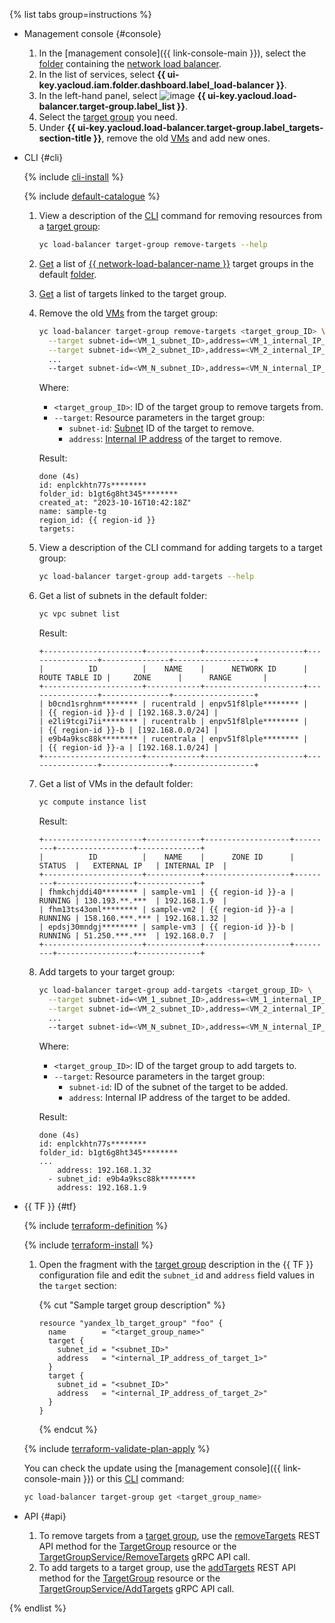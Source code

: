 {% list tabs group=instructions %}

- Management console {#console}

   1. In the [management console]({{ link-console-main }}), select the [folder](../../resource-manager/concepts/resources-hierarchy.md#folder) containing the [network load balancer](../../network-load-balancer/concepts/index.md).
   1. In the list of services, select **{{ ui-key.yacloud.iam.folder.dashboard.label_load-balancer }}**.
   1. In the left-hand panel, select ![image](../../_assets/console-icons/target.svg) **{{ ui-key.yacloud.load-balancer.target-group.label_list }}**.
   1. Select the [target group](../../network-load-balancer/concepts/target-resources.md) you need.
   1. Under **{{ ui-key.yacloud.load-balancer.target-group.label_targets-section-title }}**, remove the old [VMs](../../compute/concepts/vm.md) and add new ones.

- CLI {#cli}

   {% include [cli-install](../cli-install.md) %}

   {% include [default-catalogue](../default-catalogue.md) %}

   1. View a description of the [CLI](../../cli/) command for removing resources from a [target group](../../network-load-balancer/concepts/target-resources.md):

      ```bash
      yc load-balancer target-group remove-targets --help
      ```

   1. [Get](../../network-load-balancer/operations/target-group-list.md#list) a list of [{{ network-load-balancer-name }}](../../network-load-balancer/) target groups in the default [folder](../../resource-manager/concepts/resources-hierarchy.md#folder).
   1. [Get](../../network-load-balancer/operations/target-group-list.md#get) a list of targets linked to the target group.
   1. Remove the old [VMs](../../compute/concepts/vm.md) from the target group:

      ```bash
      yc load-balancer target-group remove-targets <target_group_ID> \
        --target subnet-id=<VM_1_subnet_ID>,address=<VM_1_internal_IP_address> \
        --target subnet-id=<VM_2_subnet_ID>,address=<VM_2_internal_IP_address> \
        ...
        --target subnet-id=<VM_N_subnet_ID>,address=<VM_N_internal_IP_address>
      ```

      Where:
      * `<target_group_ID>`: ID of the target group to remove targets from.
      * `--target`: Resource parameters in the target group:
         * `subnet-id`: [Subnet](../../vpc/concepts/network.md#subnet) ID of the target to remove.
         * `address`: [Internal IP address](../../vpc/concepts/address.md#internal-addresses) of the target to remove.

      Result:

      ```text
      done (4s)
      id: enplckhtn77s********
      folder_id: b1gt6g8ht345********
      created_at: "2023-10-16T10:42:18Z"
      name: sample-tg
      region_id: {{ region-id }}
      targets:
      ```

   1. View a description of the CLI command for adding targets to a target group:

      ```bash
      yc load-balancer target-group add-targets --help
      ```

   1. Get a list of subnets in the default folder:

      ```bash
      yc vpc subnet list
      ```

      Result:

      ```text
      +----------------------+------------+----------------------+----------------+---------------+------------------+
      |          ID          |    NAME    |      NETWORK ID      | ROUTE TABLE ID |     ZONE      |      RANGE       |
      +----------------------+------------+----------------------+----------------+---------------+------------------+
      | b0cnd1srghnm******** | rucentrald | enpv51f8lple******** |                | {{ region-id }}-d | [192.168.3.0/24] |
      | e2li9tcgi7ii******** | rucentralb | enpv51f8lple******** |                | {{ region-id }}-b | [192.168.0.0/24] |
      | e9b4a9ksc88k******** | rucentrala | enpv51f8lple******** |                | {{ region-id }}-a | [192.168.1.0/24] |
      +----------------------+------------+----------------------+----------------+---------------+------------------+
      ```

   1. Get a list of VMs in the default folder:

      ```bash
      yc compute instance list
      ```

      Result:

      ```text
      +----------------------+------------+-------------------+---------+-----------------+--------------+
      |          ID          |    NAME    |      ZONE ID      | STATUS  |   EXTERNAL IP   | INTERNAL IP  |
      +----------------------+------------+-------------------+---------+-----------------+--------------+
      | fhmkchjddi40******** | sample-vm1 | {{ region-id }}-a | RUNNING | 130.193.**.***  | 192.168.1.9  |
      | fhm13ts43oml******** | sample-vm2 | {{ region-id }}-a | RUNNING | 158.160.***.*** | 192.168.1.32 |
      | epdsj30mndgj******** | sample-vm3 | {{ region-id }}-b | RUNNING | 51.250.***.***  | 192.168.0.7  |
      +----------------------+------------+-------------------+---------+-----------------+--------------+
      ```

   1. Add targets to your target group:

      ```bash
      yc load-balancer target-group add-targets <target_group_ID> \
        --target subnet-id=<VM_1_subnet_ID>,address=<VM_1_internal_IP_address> \
        --target subnet-id=<VM_2_subnet_ID>,address=<VM_2_internal_IP_address>
        ...
        --target subnet-id=<VM_N_subnet_ID>,address=<VM_N_internal_IP_address>
      ```

      Where:
      * `<target_group_ID>`: ID of the target group to add targets to.
      * `--target`: Resource parameters in the target group:
         * `subnet-id`: ID of the subnet of the target to be added.
         * `address`: Internal IP address of the target to be added.

      Result:

      ```text
      done (4s)
      id: enplckhtn77s********
      folder_id: b1gt6g8ht345********
      ...
          address: 192.168.1.32
        - subnet_id: e9b4a9ksc88k********
          address: 192.168.1.9
      ```

- {{ TF }} {#tf}

   {% include [terraform-definition](../../_tutorials/_tutorials_includes/terraform-definition.md) %}

   {% include [terraform-install](../../_includes/terraform-install.md) %}

   1. Open the fragment with the [target group](../../network-load-balancer/concepts/target-resources.md) description in the {{ TF }} configuration file and edit the `subnet_id` and `address` field values in the `target` section:

      {% cut "Sample target group description" %}

      ```hcl
      resource "yandex_lb_target_group" "foo" {
        name        = "<target_group_name>"
        target {
          subnet_id = "<subnet_ID>"
          address   = "<internal_IP_address_of_target_1>"
        }
        target {
          subnet_id = "<subnet_ID>"
          address   = "<internal_IP_address_of_target_2>"
        }
      }
      ```

      {% endcut %}

   {% include [terraform-validate-plan-apply](../../_tutorials/_tutorials_includes/terraform-validate-plan-apply.md) %}

   You can check the update using the [management console]({{ link-console-main }}) or this [CLI](../../cli/) command:

   ```bash
   yc load-balancer target-group get <target_group_name>
   ```

- API {#api}

   1. To remove targets from a [target group](../../network-load-balancer/concepts/target-resources.md), use the [removeTargets](../../network-load-balancer/api-ref/TargetGroup/removeTargets.md) REST API method for the [TargetGroup](../../network-load-balancer/api-ref/TargetGroup/index.md) resource or the [TargetGroupService/RemoveTargets](../../network-load-balancer/api-ref/grpc/target_group_service.md#RemoveTargets) gRPC API call.
   1. To add targets to a target group, use the [addTargets](../../network-load-balancer/api-ref/TargetGroup/addTargets.md) REST API method for the [TargetGroup](../../network-load-balancer/api-ref/TargetGroup/index.md) resource or the [TargetGroupService/AddTargets](../../network-load-balancer/api-ref/grpc/target_group_service.md#AddTargets) gRPC API call.

{% endlist %}